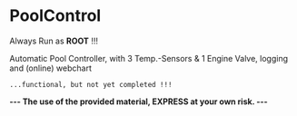 # PoolControl
Always Run as **ROOT** !!!

Automatic Pool Controller, with 3 Temp.-Sensors &amp; 1 Engine Valve, logging and (online) webchart

~~~~~~~~~~~~~~~~~~~~~~~~~~~~~~~~~~~~~~~~~~~
...functional, but not yet completed !!!
~~~~~~~~~~~~~~~~~~~~~~~~~~~~~~~~~~~~~~~~~~~

**--- The use of the provided material, EXPRESS at your own risk. ---**

